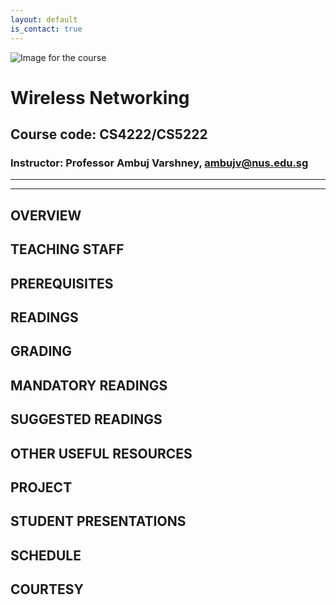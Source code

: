 ```yaml
---
layout: default
is_contact: true
---
```

![Image for the course]()  

# Wireless Networking  
## Course code: CS4222/CS5222  
### Instructor: Professor Ambuj Varshney, [ambujv@nus.edu.sg](mailto:ambujv@nus.edu.sg)     

----
****

## OVERVIEW  


## TEACHING STAFF

## PREREQUISITES  


## READINGS


## GRADING


## MANDATORY READINGS


## SUGGESTED READINGS 



## OTHER USEFUL RESOURCES 







## PROJECT



## STUDENT PRESENTATIONS 




## SCHEDULE




## COURTESY
